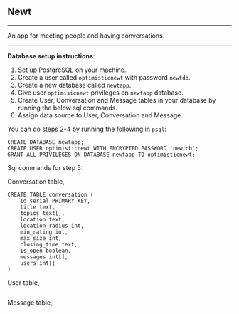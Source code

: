 ## Newt

---

An app for meeting people and having conversations.

---

**Database setup instructions**:

1. Set up PostgreSQL on your machine.
2. Create a user called `optimisticnewt` with password `newtdb`.
3. Create a new database called `newtapp`.
4. Give user `optimisicnewt` privileges on `newtapp` database.
5. Create User, Conversation and Message tables in your database by running the below sql commands.
6. Assign data source to User, Conversation and Message.

You can do steps 2-4 by running the following in `psql`:
```
CREATE DATABASE newtapp;
CREATE USER optimisticnewt WITH ENCRYPTED PASSWORD 'newtdb';
GRANT ALL PRIVILEGES ON DATABASE newtapp TO optimisticnewt;
```

Sql commands for step 5:

Conversation table,
```
CREATE TABLE conversation (
    Id serial PRIMARY KEY,
    title text,
    topics text[],
    location text,
    location_radius int,
    min_rating int,
    max_size int,
    closing_time text,
    is_open boolean,
    messages int[],
    users int[]
)
```

User table,
```
```

Message table,
```
```